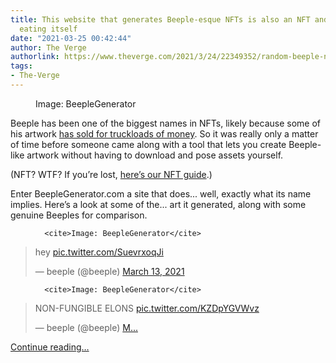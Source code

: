 ```yaml
---
title: This website that generates Beeple-esque NFTs is also an NFT and my brain is
  eating itself
date: "2021-03-25 00:42:44"
author: The Verge
authorlink: https://www.theverge.com/2021/3/24/22349352/random-beeple-nft-generating-website
tags:
- The-Verge
---
```

<figure>
      <img alt="" src="https://cdn.vox-cdn.com/thumbor/tuNBtUZyJChz0rCHJhSpA-3PpfI=/66x0:1259x795/1310x873/cdn.vox-cdn.com/uploads/chorus_image/image/69021956/beeple6.0.png" />
        <figcaption>Image: BeepleGenerator</figcaption>
    </figure>

  <p id="w6gV6D">Beeple has been one of the biggest names in NFTs, likely because some of his artwork <a href="https://www.theverge.com/2021/3/11/22325054/beeple-christies-nft-sale-cost-everydays-69-million">has sold for truckloads of money</a>. So it was really only a matter of time before someone came along with a tool that lets you create Beeple-like artwork without having to download and pose assets yourself.</p>
<p id="EHRtZB">(NFT? WTF? If you’re lost, <a href="https://www.google.com/url?sa=t&amp;rct=j&amp;q=&amp;esrc=s&amp;source=web&amp;cd=&amp;cad=rja&amp;uact=8&amp;ved=2ahUKEwijpvrZmcrvAhUHXc0KHXs2CMsQFjAIegQIAxAD&amp;url=https%3A%2F%2Fwww.theverge.com%2F22310188%2Fnft-explainer-what-is-blockchain-crypto-art-faq&amp;usg=AOvVaw1jHPo02FamNhswM46xtCe1">here’s our NFT guide</a>.)</p>
<p id="koBl1y">Enter BeepleGenerator.com a site that does... well, exactly what its name implies. Here’s a look at some of the... art it generated, along with some genuine Beeples for comparison.</p>
  <figure class="e-image">
        
      <cite>Image: BeepleGenerator</cite>
  </figure>
<div id="bBLrBG">
<blockquote class="twitter-tweet">
<p lang="und" dir="ltr">hey   <a href="https://t.co/SuevrxoqJi">pic.twitter.com/SuevrxoqJi</a></p>— beeple (@beeple) <a href="https://twitter.com/beeple/status/1370595125961887747?ref_src=twsrc%5Etfw">March 13, 2021</a>
</blockquote>

</div>
  <figure class="e-image">
        
      <cite>Image: BeepleGenerator</cite>
  </figure>
<div id="85hbvR">
<blockquote class="twitter-tweet">
<p lang="en" dir="ltr">NON-FUNGIBLE ELONS <a href="https://t.co/KZDpYGVWvz">pic.twitter.com/KZDpYGVWvz</a></p>— beeple (@beeple) <a href="https://twitter.com/beeple/status/1371670432408084484?ref_src=twsrc%5Etfw">M...</a>
</blockquote>
</div>
  <p>
    <a href="https://www.theverge.com/2021/3/24/22349352/random-beeple-nft-generating-website">Continue reading&hellip;</a>
  </p>